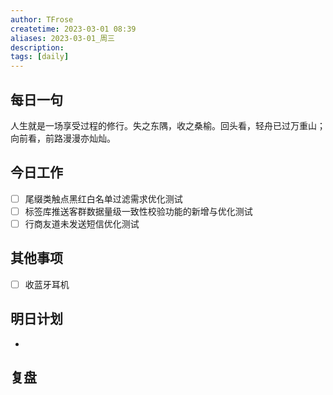 ```yaml
---
author: TFrose
createtime: 2023-03-01 08:39
aliases: 2023-03-01_周三
description:
tags: [daily]
---
```


## 每日一句
人生就是一场享受过程的修行。失之东隅，收之桑榆。回头看，轻舟已过万重山；向前看，前路漫漫亦灿灿。

## 今日工作
- [ ] 尾缀类触点黑红白名单过滤需求优化测试
- [ ] 标签库推送客群数据量级一致性校验功能的新增与优化测试
- [ ] 行商友道未发送短信优化测试

## 其他事项
- [ ] 收蓝牙耳机

## 明日计划
- 

## 复盘

